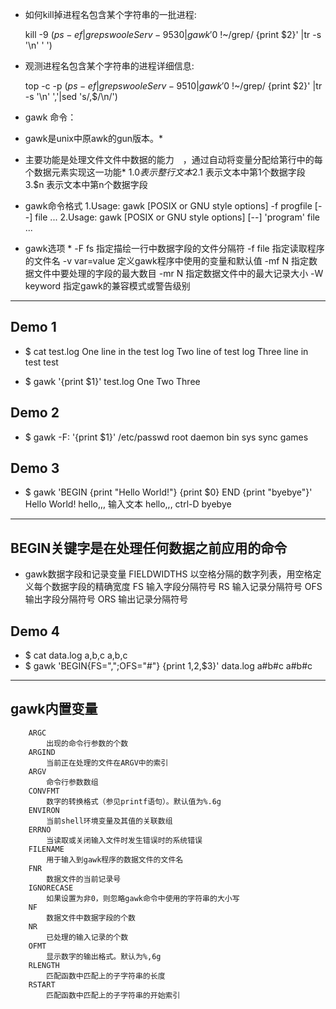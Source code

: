 + 如何kill掉进程名包含某个字符串的一批进程:

    kill -9 $(ps -ef|grep swooleServ-9530|gawk '$0 !~/grep/ {print $2}' |tr -s '\n' ' ')



+ 观测进程名包含某个字符串的进程详细信息:

    top -c -p $(ps -ef|grep swooleServ-9510|gawk '$0 !~/grep/ {print $2}' |tr -s '\n' ','|sed 's/,$/\n/')


+ gawk 命令：

* gawk是unix中原awk的gun版本。*

* 主要功能是处理文件文件中数据的能力　，通过自动将变量分配给第行中的每个数据元素实现这一功能*
1.$0　表示整行文本
2.$1 表示文本中第1个数据字段
3.$n 表示文本中第n个数据字段

* gawk命令格式
1.Usage: gawk [POSIX or GNU style options] -f progfile [--] file ...
2.Usage: gawk [POSIX or GNU style options] [--] 'program' file ...

* gawk选项 *
        -F fs
            指定描绘一行中数据字段的文件分隔符
        -f file
            指定读取程序的文件名
        -v var=value
            定义gawk程序中使用的变量和默认值
        -mf N
            指定数据文件中要处理的字段的最大数目
        -mr N
            指定数据文件中的最大记录大小
        -W keyword
            指定gawk的兼容模式或警告级别

**************************************************************************************

## Demo 1
+ $ cat test.log
    One line in the test log
    Two line of test log
    Three line in test test

+ $ gawk '{print $1}' test.log
    One
    Two
    Three

## Demo 2
+ $ gawk -F: '{print $1}' /etc/passwd
    root
    daemon
    bin
    sys
    sync
    games

## Demo 3
+ $ gawk 'BEGIN {print "Hello World!"} {print $0} END {print "byebye"}'
   Hello World!
   hello,,,        输入文本
   hello,,,        ctrl-D
   byebye


******************************************************************************

## BEGIN关键字是在处理任何数据之前应用的命令
* gawk数据字段和记录变量
        FIELDWIDTHS
            以空格分隔的数字列表，用空格定义每个数据字段的精确宽度
        FS
            输入字段分隔符号
        RS
            输入记录分隔符号
        OFS
            输出字段分隔符号
        ORS
            输出记录分隔符号
## Demo 4
+ $ cat data.log
    a,b,c
    a,b,c
+ $ gawk 'BEGIN{FS=",";OFS="#"} {print $1,$2,$3}' data.log
    a#b#c
    a#b#c

*********************************************************************************
## gawk内置变量
        ARGC
            出现的命令行参数的个数
        ARGIND
            当前正在处理的文件在ARGV中的索引
        ARGV
            命令行参数数组
        CONVFMT
            数字的转换格式（参见printf语句）。默认值为%.6g
        ENVIRON
            当前shell环境变量及其值的关联数组
        ERRNO
            当读取或关闭输入文件时发生错误时的系统错误
        FILENAME
            用于输入到gawk程序的数据文件的文件名
        FNR
            数据文件的当前记录号
        IGNORECASE
            如果设置为非0，则忽略gawk命令中使用的字符串的大小写
        NF
            数据文件中数据字段的个数
        NR
            已处理的输入记录的个数
        OFMT
            显示数字的输出格式。默认为%,6g
        RLENGTH
            匹配函数中匹配上的子字符串的长度
        RSTART
            匹配函数中匹配上的子字符串的开始索引
